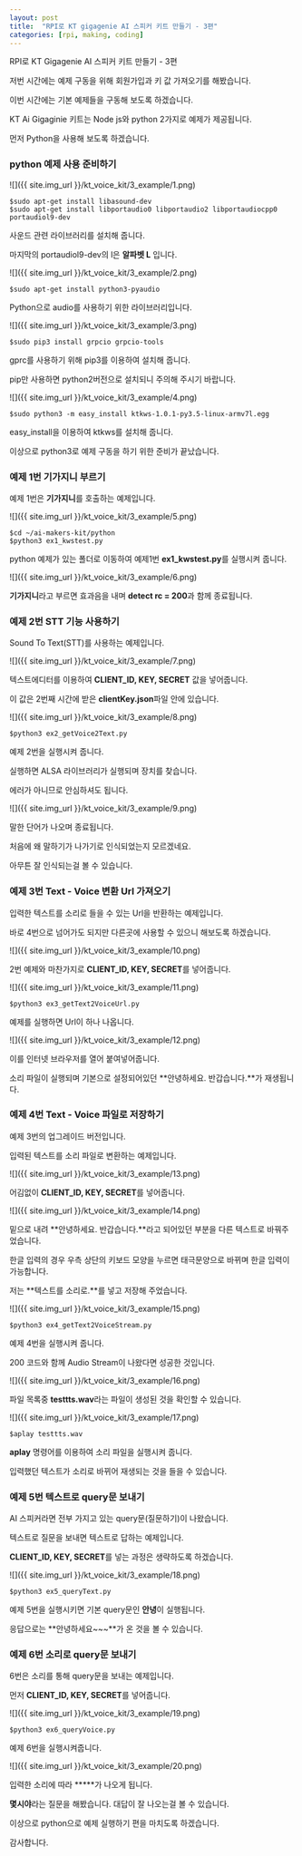 ```yaml
---
layout: post
title:  "RPI로 KT gigagenie AI 스피커 키트 만들기 - 3편"
categories: [rpi, making, coding]
---
```


RPI로 KT Gigagenie AI 스피커 키트 만들기 - 3편

저번 시간에는 예제 구동을 위해 회원가입과 키 값 가져오기를 해봤습니다.

이번 시간에는 기본 예제들을 구동해 보도록 하겠습니다.

KT Ai Gigaginie 키트는 Node js와 python 2가지로 예제가 제공됩니다.

먼저 Python을 사용해 보도록 하겠습니다.

### python 예제 사용 준비하기

![]({{ site.img_url }}/kt_voice_kit/3_example/1.png)

~~~
$sudo apt-get install libasound-dev
$sudo apt-get install libportaudio0 libportaudio2 libportaudiocpp0 portaudiol9-dev
~~~

사운드 관련 라이브러리를 설치해 줍니다.

마지막의 portaudiol9-dev의 l은 **알파벳 L** 입니다.

![]({{ site.img_url }}/kt_voice_kit/3_example/2.png)

~~~
$sudo apt-get install python3-pyaudio
~~~

Python으로 audio를 사용하기 위한 라이브러리입니다.

![]({{ site.img_url }}/kt_voice_kit/3_example/3.png)

~~~
$sudo pip3 install grpcio grpcio-tools
~~~

gprc를 사용하기 위해 pip3를 이용하여 설치해 줍니다.

pip만 사용하면 python2버전으로 설치되니 주의해 주시기 바랍니다.

![]({{ site.img_url }}/kt_voice_kit/3_example/4.png)

~~~
$sudo python3 -m easy_install ktkws-1.0.1-py3.5-linux-armv7l.egg
~~~

easy_install을 이용하여 ktkws를 설치해 줍니다.

이상으로 python3로 예제 구동을 하기 위한 준비가 끝났습니다.

### 예제 1번 기가지니 부르기

예제 1번은 **기가지니**를 호출하는 예제입니다.

![]({{ site.img_url }}/kt_voice_kit/3_example/5.png)

~~~
$cd ~/ai-makers-kit/python
$python3 ex1_kwstest.py
~~~

python 예제가 있는 폴더로 이동하여 예제1번 **ex1_kwstest.py**를 실행시켜 줍니다.

![]({{ site.img_url }}/kt_voice_kit/3_example/6.png)

**기가지니**라고 부르면 효과음을 내며 **detect rc = 200**과 함께 종료됩니다.

### 예제 2번 STT 기능 사용하기

Sound To Text(STT)를 사용하는 예제입니다.

![]({{ site.img_url }}/kt_voice_kit/3_example/7.png)

텍스트에디터를 이용하여 **CLIENT_ID, KEY, SECRET** 값을 넣어줍니다.

이 값은 2번째 시간에 받은 **clientKey.json**파일 안에 있습니다.

![]({{ site.img_url }}/kt_voice_kit/3_example/8.png)

~~~
$python3 ex2_getVoice2Text.py
~~~

예제 2번을 실행시켜 줍니다.

실행하면 ALSA 라이브러리가 실행되며 장치를 찾습니다.

에러가 아니므로 안심하셔도 됩니다.

![]({{ site.img_url }}/kt_voice_kit/3_example/9.png)

말한 단어가 나오며 종료됩니다.

처음에 왜 말하기가 나가기로 인식되었는지 모르겠네요.

아무튼 잘 인식되는걸 볼 수 있습니다.

### 예제 3번 Text - Voice 변환 Url 가져오기

입력한 텍스트를 소리로 들을 수 있는 Url을 반환하는 예제입니다.

바로 4번으로 넘어가도 되지만 다른곳에 사용할 수 있으니 해보도록 하겠습니다.

![]({{ site.img_url }}/kt_voice_kit/3_example/10.png)

2번 예제와 마찬가지로 **CLIENT_ID, KEY, SECRET**를 넣어줍니다.

![]({{ site.img_url }}/kt_voice_kit/3_example/11.png)

~~~
$python3 ex3_getText2VoiceUrl.py
~~~

예제를 실행하면 Url이 하나 나옵니다.

![]({{ site.img_url }}/kt_voice_kit/3_example/12.png)

이를 인터넷 브라우저를 열어 붙여넣어줍니다.

소리 파일이 실행되며 기본으로 설정되어있던 **안녕하세요. 반갑습니다.**가 재생됩니다.

### 예제 4번 Text - Voice 파일로 저장하기

예제 3번의 업그레이드 버전입니다.

입력된 텍스트를 소리 파일로 변환하는 예제입니다.

![]({{ site.img_url }}/kt_voice_kit/3_example/13.png)

어김없이 **CLIENT_ID, KEY, SECRET**를 넣어줍니다.

![]({{ site.img_url }}/kt_voice_kit/3_example/14.png)

밑으로 내려 **안녕하세요. 반갑습니다.**라고 되어있던 부분을 다른 텍스트로 바꿔주었습니다.

한글 입력의 경우 우측 상단의 키보드 모양을 누르면 태극문양으로 바뀌며 한글 입력이 가능합니다.

저는 **텍스트를 소리로.**를 넣고 저장해 주었습니다.

![]({{ site.img_url }}/kt_voice_kit/3_example/15.png)

~~~
$python3 ex4_getText2VoiceStream.py
~~~

예제 4번을 실행시켜 줍니다.

200 코드와 함께 Audio Stream이 나왔다면 성공한 것입니다.

![]({{ site.img_url }}/kt_voice_kit/3_example/16.png)

파일 목록중 **testtts.wav**라는 파일이 생성된 것을 확인할 수 있습니다.

![]({{ site.img_url }}/kt_voice_kit/3_example/17.png)

~~~
$aplay testtts.wav
~~~

**aplay** 명령어를 이용하여 소리 파일을 실행시켜 줍니다.

입력했던 텍스트가 소리로 바뀌어 재생되는 것을 들을 수 있습니다.

### 예제 5번 텍스트로 query문 보내기

AI 스피커라면 전부 가지고 있는 query문(질문하기)이 나왔습니다.

텍스트로 질문을 보내면 텍스트로 답하는 예제입니다.

**CLIENT_ID, KEY, SECRET**를 넣는 과정은 생략하도록 하겠습니다.

![]({{ site.img_url }}/kt_voice_kit/3_example/18.png)

~~~
$python3 ex5_queryText.py
~~~

예제 5번을 실행시키면 기본 query문인 **안녕**이 실행됩니다.

응답으로는 **안녕하세요~~~**가 온 것을 볼 수 있습니다.

### 예제 6번 소리로 query문 보내기

6번은 소리를 통해 query문을 보내는 예제입니다.

먼저 **CLIENT_ID, KEY, SECRET**를 넣어줍니다.

![]({{ site.img_url }}/kt_voice_kit/3_example/19.png)

~~~
$python3 ex6_queryVoice.py
~~~

예제 6번을 실행시켜줍니다.

![]({{ site.img_url }}/kt_voice_kit/3_example/20.png)

입력한 소리에 따라 **\***가 나오게 됩니다.

**몇시야**라는 질문을 해봤습니다. 대답이 잘 나오는걸 볼 수 있습니다.

이상으로 python으로 예제 실행하기 편을 마치도록 하겠습니다.

감사합니다.
